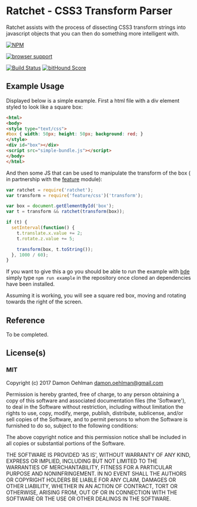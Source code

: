 
# Ratchet - CSS3 Transform Parser

Ratchet assists with the process of dissecting CSS3 transform strings into
javascript objects that you can then do something more intelligent with.


[![NPM](https://nodei.co/npm/ratchet.png)](https://nodei.co/npm/ratchet/)


[![browser support](https://ci.testling.com/DamonOehlman/ratchet.png)](https://ci.testling.com/DamonOehlman/ratchet)

[![Build Status](https://api.travis-ci.org/DamonOehlman/ratchet.svg?branch=master)](https://travis-ci.org/DamonOehlman/ratchet) [![bitHound Score](https://www.bithound.io/github/DamonOehlman/ratchet/badges/score.svg)](https://www.bithound.io/github/DamonOehlman/ratchet) 

## Example Usage

Displayed below is a simple example.  First a html file with a div element
styled to look like a square box:

```html
<html>
<body>
<style type="text/css">
#box { width: 50px; height: 50px; background: red; }
</style>
<div id="box"></div>
<script src="simple-bundle.js"></script>
</body>
</html>
```

And then some JS that can be used to manipulate the transform of the box (
in partnership with the [feature](https://github.com/DamonOehlman/feature)
module):

```js
var ratchet = require('ratchet');
var transform = require('feature/css')('transform');

var box = document.getElementById('box');
var t = transform && ratchet(transform(box));

if (t) {
  setInterval(function() {
    t.translate.x.value += 2;
    t.rotate.z.value += 5;

    transform(box, t.toString());
  }, 1000 / 60);
}

```

If you want to give this a go you should be able to run the example with
[bde](https://github.com/DamonOehlman/bde) simply type `npm run example`
in the repository once cloned an dependencies have been installed.

Assuming it is working, you will see a square red box, moving
and rotating towards the right of the screen.

## Reference

To be completed.

## License(s)

### MIT

Copyright (c) 2017 Damon Oehlman <damon.oehlman@gmail.com>

Permission is hereby granted, free of charge, to any person obtaining
a copy of this software and associated documentation files (the
'Software'), to deal in the Software without restriction, including
without limitation the rights to use, copy, modify, merge, publish,
distribute, sublicense, and/or sell copies of the Software, and to
permit persons to whom the Software is furnished to do so, subject to
the following conditions:

The above copyright notice and this permission notice shall be
included in all copies or substantial portions of the Software.

THE SOFTWARE IS PROVIDED 'AS IS', WITHOUT WARRANTY OF ANY KIND,
EXPRESS OR IMPLIED, INCLUDING BUT NOT LIMITED TO THE WARRANTIES OF
MERCHANTABILITY, FITNESS FOR A PARTICULAR PURPOSE AND NONINFRINGEMENT.
IN NO EVENT SHALL THE AUTHORS OR COPYRIGHT HOLDERS BE LIABLE FOR ANY
CLAIM, DAMAGES OR OTHER LIABILITY, WHETHER IN AN ACTION OF CONTRACT,
TORT OR OTHERWISE, ARISING FROM, OUT OF OR IN CONNECTION WITH THE
SOFTWARE OR THE USE OR OTHER DEALINGS IN THE SOFTWARE.
